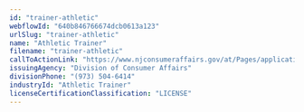 ```yaml
---
id: "trainer-athletic"
webflowId: "640b846766674dcb0613a123"
urlSlug: "trainer-athletic"
name: "Athletic Trainer"
filename: "trainer-athletic"
callToActionLink: "https://www.njconsumeraffairs.gov/at/Pages/applications.aspx"
issuingAgency: "Division of Consumer Affairs"
divisionPhone: "(973) 504-6414"
industryId: "Athletic Trainer"
licenseCertificationClassification: "LICENSE"
---
```

